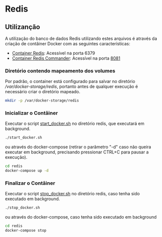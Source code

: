 # Redis

## Utilizanção

A utilização do banco de dados Redis utilizando estes arquivos é através da criação de contâiner Docker com as seguintes características:

- [Container Redis](docker-compose.yml): Acessível na porta 6379
- [Container Redis Commander](docker-compose.yml): Acessível na porta [8081](http://localhost:8081/)

### Diretório contendo mapeamento dos volumes

Por padrão, o container está configurado para salvar no diretório */var/docker-storage/redis*, portanto antes de qualquer execução é necessário criar o diretório mapeado.

```bash
mkdir -p /var/docker-storage/redis
```

### Inicializar o Contâiner

Executar o script [start_docker.sh](start_docker.sh) no diretório redis, que executará em background.

```bash
./start_docker.sh
```

ou através do docker-compose (retirar o parâmetro "-d" caso não queira executar em background, precisando pressionar CTRL+C para pausar a execução).

```bash
cd redis
docker-compose up -d
```

### Finalizar o Contâiner

Executar o script [stop_docker.sh](stop_docker.sh) no diretório redis, caso tenha sido executado em background.

```bash
./stop_docker.sh
```

ou através do docker-compose, caso tenha sido executado em background

```bash
cd redis
docker-compose stop
```
